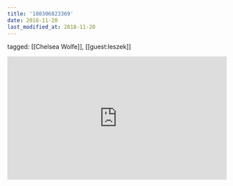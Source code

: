 ```yaml
---
title: '180306823369'
date: 2018-11-20
last_modified_at: 2018-11-20
---
```

tagged: [[Chelsea Wolfe]], [[guest:leszek]]
<iframe allow="accelerometer; autoplay; clipboard-write; encrypted-media; gyroscope; picture-in-picture" allowfullscreen="" frameborder="0" height="281" id="youtube_iframe" src="https://www.youtube.com/embed/OexeAtxr24E?feature=oembed&amp;enablejsapi=1&amp;origin=https://safe.txmblr.com&amp;wmode=opaque" width="500"></iframe>